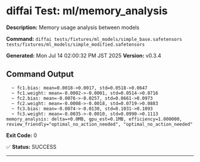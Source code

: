 # diffai Test: ml/memory_analysis

**Description:** Memory usage analysis between models

**Command:** `diffai tests/fixtures/ml_models/simple_base.safetensors tests/fixtures/ml_models/simple_modified.safetensors`

**Generated:** Mon Jul 14 02:00:32 PM JST 2025
**Version:** v0.3.4

## Command Output

```
  ~ fc1.bias: mean=0.0018->0.0017, std=0.0518->0.0647
  ~ fc1.weight: mean=-0.0002->-0.0001, std=0.0514->0.0716
  ~ fc2.bias: mean=-0.0076->-0.0257, std=0.0661->0.0973
  ~ fc2.weight: mean=-0.0008->-0.0018, std=0.0719->0.0883
  ~ fc3.bias: mean=-0.0074->-0.0130, std=0.1031->0.1093
  ~ fc3.weight: mean=-0.0035->-0.0010, std=0.0990->0.1113
memory_analysis: delta=+0.0MB, gpu_est=0.1MB, efficiency=1.000000, review_friendly="optimal_no_action_needed", "optimal_no_action_needed"
```

**Exit Code:** 0

✅ **Status:** SUCCESS

---
